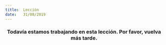 ```yaml
---
title:  Lección
date:   31/08/2019
---
```


### <center>Todavía estamos trabajando en esta lección. Por favor, vuelva más tarde.</center>